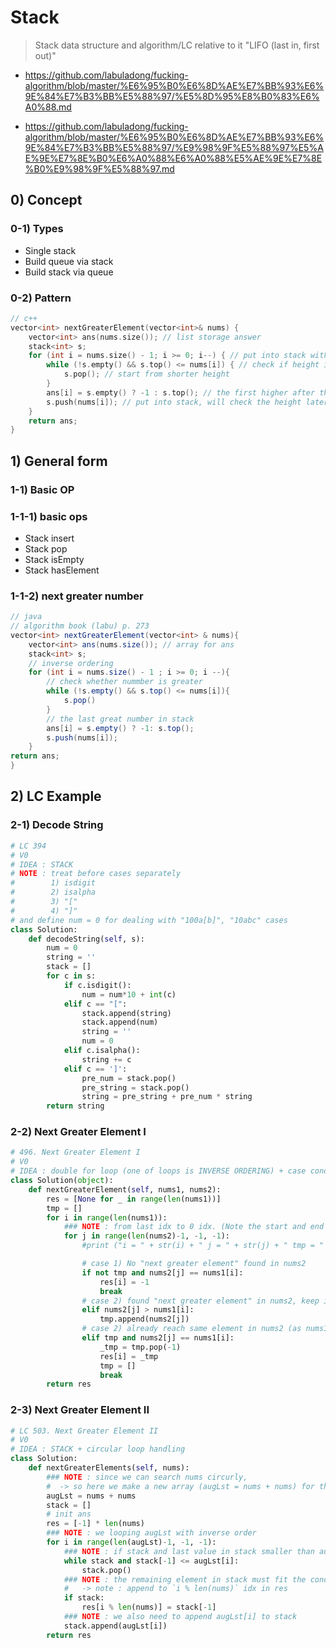# Stack

> Stack data structure and algorithm/LC relative to it
> "LIFO (last in, first out)"

- https://github.com/labuladong/fucking-algorithm/blob/master/%E6%95%B0%E6%8D%AE%E7%BB%93%E6%9E%84%E7%B3%BB%E5%88%97/%E5%8D%95%E8%B0%83%E6%A0%88.md

- https://github.com/labuladong/fucking-algorithm/blob/master/%E6%95%B0%E6%8D%AE%E7%BB%93%E6%9E%84%E7%B3%BB%E5%88%97/%E9%98%9F%E5%88%97%E5%AE%9E%E7%8E%B0%E6%A0%88%E6%A0%88%E5%AE%9E%E7%8E%B0%E9%98%9F%E5%88%97.md

## 0) Concept  

### 0-1) Types
- Single stack
- Build queue via stack
- Build stack via queue

### 0-2) Pattern
```c++
// c++
vector<int> nextGreaterElement(vector<int>& nums) {
    vector<int> ans(nums.size()); // list storage answer
    stack<int> s;
    for (int i = nums.size() - 1; i >= 0; i--) { // put into stack with inverser order
        while (!s.empty() && s.top() <= nums[i]) { // check if height is higher or shorter 
            s.pop(); // start from shorter height
        }
        ans[i] = s.empty() ? -1 : s.top(); // the first higher after this one
        s.push(nums[i]); // put into stack, will check the height later
    }
    return ans;
}
```

## 1) General form

### 1-1) Basic OP

### 1-1-1) basic ops
- Stack insert
- Stack pop 
- Stack isEmpty
- Stack hasElement

### 1-1-2) next greater number
```java
// java
// algorithm book (labu) p. 273
vector<int> nextGreaterElement(vector<int> & nums){
    vector<int> ans(nums.size()); // array for ans
    stack<int> s;
    // inverse ordering
    for (int i = nums.size() - 1 ; i >= 0; i --){
        // check whether nummber is greater
        while (!s.empty() && s.top() <= nums[i]){
            s.pop()
        }
        // the last great number in stack
        ans[i] = s.empty() ? -1: s.top();
        s.push(nums[i]);
    }
return ans;
}
```

## 2) LC Example

### 2-1) Decode String
```python
# LC 394
# V0
# IDEA : STACK
# NOTE : treat before cases separately
#        1) isdigit
#        2) isalpha
#        3) "["
#        4) "]"
# and define num = 0 for dealing with "100a[b]", "10abc" cases
class Solution:
    def decodeString(self, s):
        num = 0
        string = ''
        stack = []
        for c in s:
            if c.isdigit():
                num = num*10 + int(c)
            elif c == "[":
                stack.append(string)
                stack.append(num)
                string = ''
                num = 0
            elif c.isalpha():
                string += c
            elif c == ']':
                pre_num = stack.pop()
                pre_string = stack.pop()
                string = pre_string + pre_num * string
        return string
```

### 2-2) Next Greater Element I
```python
# 496. Next Greater Element I
# V0
# IDEA : double for loop (one of loops is INVERSE ORDERING) + case conditions op
class Solution(object):
    def nextGreaterElement(self, nums1, nums2):
        res = [None for _ in range(len(nums1))]
        tmp = []
        for i in range(len(nums1)):
            ### NOTE : from last idx to 0 idx. (Note the start and end idx)
            for j in range(len(nums2)-1, -1, -1):
                #print ("i = " + str(i) + " j = " + str(j) + " tmp = " + str(tmp))

                # case 1) No "next greater element" found in nums2
                if not tmp and nums2[j] == nums1[i]:
                    res[i] = -1
                    break
                # case 2) found "next greater element" in nums2, keep inverse looping
                elif nums2[j] > nums1[i]:
                    tmp.append(nums2[j])
                # case 2) already reach same element in nums2 (as nums1), pop "last" "next greater element", paste to res, break the loop
                elif tmp and nums2[j] == nums1[i]:
                    _tmp = tmp.pop(-1)
                    res[i] = _tmp
                    tmp = []
                    break
        return res
```

### 2-3) Next Greater Element II
```python
# LC 503. Next Greater Element II
# V0
# IDEA : STACK + circular loop handling
class Solution:
    def nextGreaterElements(self, nums):
        ### NOTE : since we can search nums circurly, 
        #  -> so here we make a new array (augLst = nums + nums) for that     
        augLst = nums + nums
        stack = []
        # init ans
        res = [-1] * len(nums)
        ### NOTE : we looping augLst with inverse order
        for i in range(len(augLst)-1, -1, -1):
            ### NOTE : if stack and last value in stack smaller than augLst[i], we pop last value from stack
            while stack and stack[-1] <= augLst[i]:
                stack.pop()
            ### NOTE : the remaining element in stack must fit the condition, so we append it to res
            #   -> note : append to `i % len(nums)` idx in res
            if stack:
                res[i % len(nums)] = stack[-1]
            ### NOTE : we also need to append augLst[i] to stack
            stack.append(augLst[i])
        return res
```